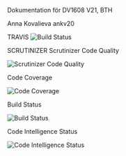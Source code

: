 Dokumentation för DV1608 V21, BTH

Anna Kovalieva ankv20

TRAVIS
<img src="https://travis-ci.com/Elmittil/mvc.svg?branch=master" alt="Build Status" />

SCRUTINIZER
Scrutinizer Code Quality

<img src="https://scrutinizer-ci.com/g/Elmittil/mvc/badges/quality-score.png?b=master" alt="Scrutinizer Code Quality"/>

Code Coverage

<img src="https://scrutinizer-ci.com/g/Elmittil/mvc/badges/coverage.png?b=master" alt="Code Coverage"/>

Build Status

<img src="https://scrutinizer-ci.com/g/Elmittil/mvc/badges/build.png?b=master" alt="Build Status"/>

Code Intelligence Status

<img src="https://scrutinizer-ci.com/g/Elmittil/mvc/badges/code-intelligence.svg?b=master" alt="Code Intelligence Status"/>
